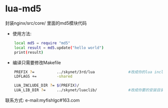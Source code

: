 # lua-md5 
封装nginx/src/core/ 里面的md5模块代码

* 使用方法:
```sh
    local md5 = require "md5"
    local result = md5.update("hello world")
    print(result)
```

* 编译只需要修改Makefile
```sh
    PREFIX ?=          ../skynet/3rd/lua               #改成你的lua include
    LDFLAGS +=         -shared

    LUA_INCLUDE_DIR ?= $(PREFIX)/
    LUA_LIB_DIR ?=     ../skynet/luaclib/              #改成你要的安装目录
```

联系方式:
e-mail:myfishlgc#163.com